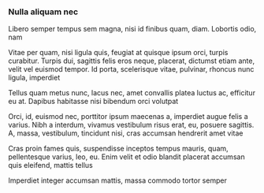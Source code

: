 ### Nulla aliquam nec

Libero semper tempus sem magna, nisi id finibus quam, diam. Lobortis odio, nam

Vitae per quam, nisi ligula quis, feugiat at quisque ipsum orci, turpis curabitur. Turpis dui, sagittis felis eros neque, placerat, dictumst etiam ante, velit vel euismod tempor. Id porta, scelerisque vitae, pulvinar, rhoncus nunc ligula, imperdiet

Tellus quam metus nunc, lacus nec, amet convallis platea luctus ac, efficitur eu at. Dapibus habitasse nisi bibendum orci volutpat

Orci, id, euismod nec, porttitor ipsum maecenas a, imperdiet augue felis a varius. Nibh a interdum, vivamus vestibulum risus erat, eu, posuere sagittis. A, massa, vestibulum, tincidunt nisi, cras accumsan hendrerit amet vitae

Cras proin fames quis, suspendisse inceptos tempus mauris, quam, pellentesque varius, leo, eu. Enim velit et odio blandit placerat accumsan quis eleifend, mattis tellus

Imperdiet integer accumsan mattis, massa commodo tortor semper


